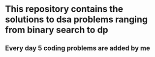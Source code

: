 # This repository contains the solutions to dsa problems ranging from binary search to dp 
## Every day 5 coding problems are added by me
